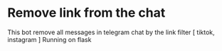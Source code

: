 # Remove link from the chat
This bot remove all messages in telegram chat by the link filter [ tiktok, instagram ]
Running on flask
